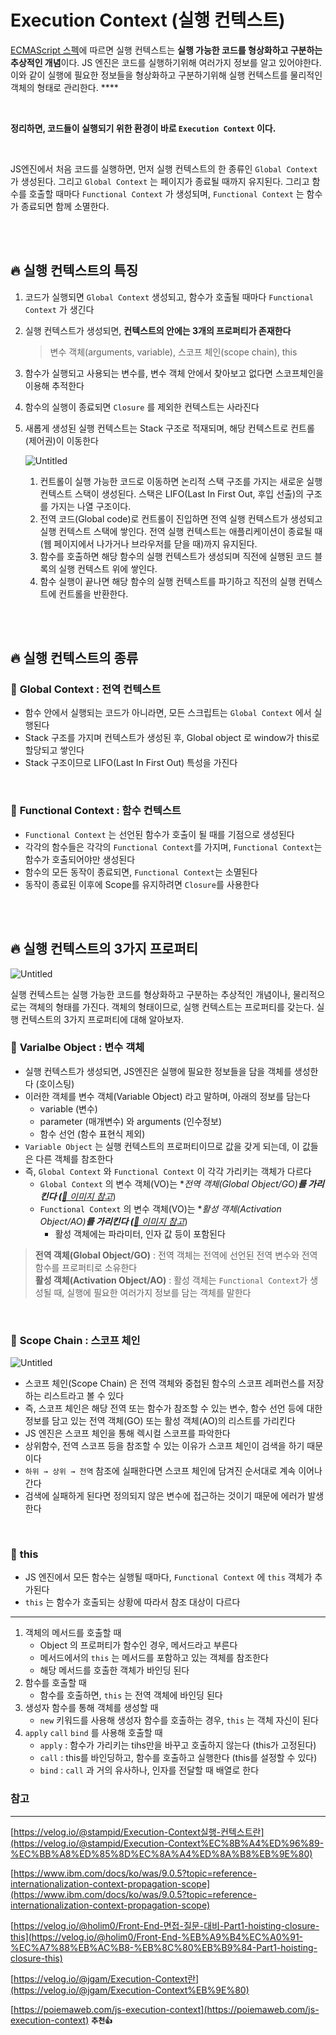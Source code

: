 # Execution Context (실행 컨텍스트)
[ECMAScript 스펙](https://developer.mozilla.org/ko/docs/Web/JavaScript/%EC%96%B8%EC%96%B4_%EB%A6%AC%EC%86%8C%EC%8A%A4)에 따르면 실행 컨텍스트는 **실행 가능한 코드를 형상화하고 구분하는 추상적인 개념**이다. JS 엔진은 코드를 실행하기위해 여러가지 정보를 알고 있어야한다. 이와 같이 실행에 필요한 정보들을 형상화하고 구분하기위해 실행 컨텍스트를 물리적인 객체의 형태로 관리한다. ****

<br>

**정리하면, 코드들이 실행되기 위한 환경이 바로 `Execution Context` 이다.**

<br>

JS엔진에서 처음 코드를 실행하면, 먼저 실행 컨텍스트의 한 종류인 `Global Context` 가 생성된다. 그리고 `Global Context` 는 페이지가 종료될 때까지 유지된다. 그리고 함수를 호출할 때마다 `Functional Context` 가 생성되며, `Functional Context` 는 함수가 종료되면 함께 소멸한다.
 

<br>
<br>

## 🔥 **실행 컨텍스트의 특징**

1. 코드가 실행되면 `Global Context` 생성되고, 함수가 호출될 때마다 `Functional Context` 가 생긴다
2. 실행 컨텍스트가 생성되면, **컨텍스트의 안에는 3개의 프로퍼티가 존재한다** 
    
    > 변수 객체(arguments, variable), 스코프 체인(scope chain), this
    
3. 함수가 실행되고 사용되는 변수를, 변수 객체 안에서 찾아보고 없다면 스코프체인을 이용해 추적한다
4. 함수의 실행이 종료되면 `Closure` 를 제외한 컨텍스트는 사라진다
5. 새롭게 생성된 실행 컨텍스트는 Stack 구조로 적재되며, 해당 컨텍스트로 컨트롤(제어권)이 이동한다 
    
    ![Untitled](https://s3.us-west-2.amazonaws.com/secure.notion-static.com/4efad2eb-8f1c-419b-93bc-b4353e51edbc/Untitled.png?X-Amz-Algorithm=AWS4-HMAC-SHA256&X-Amz-Content-Sha256=UNSIGNED-PAYLOAD&X-Amz-Credential=AKIAT73L2G45EIPT3X45%2F20220112%2Fus-west-2%2Fs3%2Faws4_request&X-Amz-Date=20220112T070723Z&X-Amz-Expires=86400&X-Amz-Signature=7c3987de2592e2b9240bd444d7f2694ab3ec46052ceeb5e538817023aaf64d6d&X-Amz-SignedHeaders=host&response-content-disposition=filename%20%3D%22Untitled.png%22&x-id=GetObject)
    
    1. 컨트롤이 실행 가능한 코드로 이동하면 논리적 스택 구조를 가지는 새로운 실행 컨텍스트 스택이 생성된다. 스택은 LIFO(Last In First Out, 후입 선출)의 구조를 가지는 나열 구조이다.
    2. 전역 코드(Global code)로 컨트롤이 진입하면 전역 실행 컨텍스트가 생성되고 실행 컨텍스트 스택에 쌓인다. 전역 실행 컨텍스트는 애플리케이션이 종료될 때(웹 페이지에서 나가거나 브라우저를 닫을 때)까지 유지된다.
    3. 함수를 호출하면 해당 함수의 실행 컨텍스트가 생성되며 직전에 실행된 코드 블록의 실행 컨텍스트 위에 쌓인다.
    4. 함수 실행이 끝나면 해당 함수의 실행 컨텍스트를 파기하고 직전의 실행 컨텍스트에 컨트롤을 반환한다.


<br>
<br>

## 🔥 **실행 컨텍스트의 종류**

### 🚀 **Global Context : 전역 컨텍스트**

- 함수 안에서 실행되는 코드가 아니라면, 모든 스크립트는 `Global Context` 에서 실행된다
- Stack 구조를 가지며 컨텍스트가 생성된 후, Global object 로 window가 this로 할당되고 쌓인다
- Stack 구조이므로 LIFO(Last In First Out) 특성을 가진다
    
<br>

### 🚀 **Functional Context : 함수 컨텍스트**

- `Functional Context` 는 선언된 함수가 호출이 될 때를 기점으로 생성된다
- 각각의 함수들은 각각의 `Functional Context`를 가지며, `Functional Context`는 함수가 호출되어야만 생성된다
- 함수의 모든 동작이 종료되면, `Functional Context`는 소멸된다
- 동작이 종료된 이후에 Scope를 유지하려면 `Closure`를 사용한다

<br>
<br>

## 🔥 **실행 컨텍스트의 3가지 프로퍼티**

![Untitled](https://s3.us-west-2.amazonaws.com/secure.notion-static.com/a915a46b-4476-4af9-8aa9-ea65cedde95a/Untitled.png?X-Amz-Algorithm=AWS4-HMAC-SHA256&X-Amz-Content-Sha256=UNSIGNED-PAYLOAD&X-Amz-Credential=AKIAT73L2G45EIPT3X45%2F20220112%2Fus-west-2%2Fs3%2Faws4_request&X-Amz-Date=20220112T070901Z&X-Amz-Expires=86400&X-Amz-Signature=bd7822ff53edd1d8d11abcf80e4721bf80505d3deb815aa682250c9957296233&X-Amz-SignedHeaders=host&response-content-disposition=filename%20%3D%22Untitled.png%22&x-id=GetObject)

실행 컨텍스트는 실행 가능한 코드를 형상화하고 구분하는 추상적인 개념이나, 물리적으로는 객체의 형태를 가진다. 객체의 형태이므로, 실행 컨텍스트는 프로퍼티를 갖는다. 실행 컨텍스트의 3가지 프로퍼티에 대해 알아보자.

### 🚀 **Varialbe Object : 변수 객체**

- 실행 컨텍스트가 생성되면, JS엔진은 실행에 필요한 정보들을 담을 객체를 생성한다 (호이스팅)
- 이러한 객체를 변수 객체(Variable Object) 라고 말하며, 아래의 정보를 담는다
    - variable (변수)
    - parameter (매개변수) 와 arguments (인수정보)
    - 함수 선언 (함수 표현식 제외)
- `Variable Object` 는 실행 컨텍스트의 프로퍼티이므로 값을 갖게 되는데, 이 값들은 다른 객체를 참조한다
- 즉, `Global Context` 와 `Functional Context` 이 각각 가리키는 객체가 다르다
    - `Global Context` 의 변수 객체(VO)는 **전역 객체(Global Object/GO)***를 가리킨다 (**[🎨 이미지 참고](https://poiemaweb.com/img/ec-vo-global.png)**)
    - `Functional Context` 의 변수 객체(VO)는 **활성 객체(Activation Object/AO)***를 가리킨다 (**[🎨 이미지 참고](https://poiemaweb.com/img/ec-vo-foo.png)**)
        - 활성 객체에는 파라미터, 인자 값 등이 포함된다

> **전역 객체(Global Object/GO)** : 전역 객체는 전역에 선언된 전역 변수와 전역 함수를 프로퍼티로 소유한다<br> 
> **활성 객체(Activation Object/AO)** : 활성 객체는 `Functional Context`가 생성될 때, 실행에 필요한 여러가지 정보를 담는 객체를 말한다

<br>

### 🚀 **Scope Chain : 스코프 체인**

![Untitled](https://s3.us-west-2.amazonaws.com/secure.notion-static.com/32b36f1d-1487-47ab-b884-8c7ff8fce4ae/Untitled.png?X-Amz-Algorithm=AWS4-HMAC-SHA256&X-Amz-Content-Sha256=UNSIGNED-PAYLOAD&X-Amz-Credential=AKIAT73L2G45EIPT3X45%2F20220112%2Fus-west-2%2Fs3%2Faws4_request&X-Amz-Date=20220112T071211Z&X-Amz-Expires=86400&X-Amz-Signature=e39186fdce726f051afc702970535078c0bfe1e5fb6023dba8bdf4aa78f95320&X-Amz-SignedHeaders=host&response-content-disposition=filename%20%3D%22Untitled.png%22&x-id=GetObject)

- 스코프 체인(Scope Chain) 은 전역 객체와 중첩된 함수의 스코프 레퍼런스를 저장하는 리스트라고 볼 수 있다
- 즉, 스코프 체인은 해당 전역 또는 함수가 참조할 수 있는 변수, 함수 선언 등에 대한 정보를 담고 있는 전역 객체(GO) 또는 활성 객체(AO)의 리스트를 가리킨다
- JS 엔진은 스코프 체인을 통해 렉시컬 스코프를 파악한다
- 상위함수, 전역 스코프 등을 참조할 수 있는 이유가 스코프 체인이 검색을 하기 때문이다
- `하위 → 상위 → 전역` 참조에 실패한다면 스코프 체인에 담겨진 순서대로 계속 이어나간다
- 검색에 실패하게 된다면 정의되지 않은 변수에 접근하는 것이기 때문에 에러가 발생한다

<br>

### 🚀 **this**

- JS 엔진에서 모든 함수는 실행될 때마다, `Functional Context` 에 `this` 객체가 추가된다
- `this` 는 함수가 호출되는 상황에 따라서 참조 대상이 다르다

---

1. 객체의 메서드를 호출할 때 
    - Object 의 프로퍼티가 함수인 경우, 메서드라고 부른다
    - 메서드에서의 `this` 는 메서드를 포함하고 있는 객체를 참조한다
    - 해당 메서드를 호출한 객체가 바인딩 된다
2. 함수를 호출할 때
    - 함수를 호출하면, `this` 는 전역 객체에 바인딩 된다
3. 생성자 함수를 통해 객체를 생성할 때
    - `new` 키워드를 사용해 생성자 함수를 호출하는 경우, `this` 는 객체 자신이 된다
4. `apply` `call` `bind` 를 사용해 호출할 때
    - `apply` : 함수가 가리키는 tihs만을 바꾸고 호출하지 않는다 (this가 고정된다)
    - `call` : this를 바인딩하고, 함수를 호출하고 실행한다 (this를 설정할 수 있다)
    - `bind` : `call` 과 거의 유사하나, 인자를 전달할 때 배열로 한다

### 참고

---

[https://velog.io/@stampid/Execution-Context실행-컨텍스트란](https://velog.io/@stampid/Execution-Context%EC%8B%A4%ED%96%89-%EC%BB%A8%ED%85%8D%EC%8A%A4%ED%8A%B8%EB%9E%80)

[https://www.ibm.com/docs/ko/was/9.0.5?topic=reference-internationalization-context-propagation-scope](https://www.ibm.com/docs/ko/was/9.0.5?topic=reference-internationalization-context-propagation-scope)

[https://velog.io/@holim0/Front-End-면접-질문-대비-Part1-hoisting-closure-this](https://velog.io/@holim0/Front-End-%EB%A9%B4%EC%A0%91-%EC%A7%88%EB%AC%B8-%EB%8C%80%EB%B9%84-Part1-hoisting-closure-this)

[https://velog.io/@jgam/Execution-Context란](https://velog.io/@jgam/Execution-Context%EB%9E%80)

[https://poiemaweb.com/js-execution-context](https://poiemaweb.com/js-execution-context)  **`추천👍`**